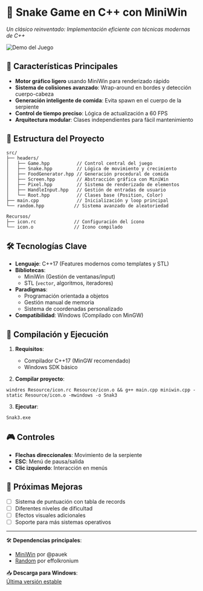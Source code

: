 ﻿# 🐍 Snake Game en C++ con MiniWin  
*Un clásico reinventado: Implementación eficiente con técnicas modernas de C++*

![Demo del Juego](https://github.com/llromerorr/snake/blob/master/Resource/img1.gif)

## 🚀 Características Principales
- **Motor gráfico ligero** usando MiniWin para renderizado rápido
- **Sistema de colisiones avanzado**: Wrap-around en bordes y detección cuerpo-cabeza
- **Generación inteligente de comida**: Evita spawn en el cuerpo de la serpiente
- **Control de tiempo preciso**: Lógica de actualización a 60 FPS
- **Arquitectura modular**: Clases independientes para fácil mantenimiento

## 🧩 Estructura del Proyecto
```
src/
├── headers/
│   ├── Game.hpp          // Control central del juego
│   ├── Snake.hpp         // Lógica de movimiento y crecimiento
│   ├── FoodGenerator.hpp // Generación procedural de comida
│   ├── Screen.hpp        // Abstracción gráfica con MiniWin
│   ├── Pixel.hpp         // Sistema de renderizado de elementos
│   ├── HandleInput.hpp   // Gestión de entradas de usuario
│   └── Root.hpp          // Clases base (Position, Color)
├── main.cpp              // Inicialización y loop principal
└── random.hpp           // Sistema avanzado de aleatoriedad

Recursos/
├── icon.rc              // Configuración del ícono
└── icon.o               // Icono compilado
```

## 🛠️ Tecnologías Clave
- **Lenguaje**: C++17 (Features modernos como templates y STL)
- **Bibliotecas**:
  - MiniWin (Gestión de ventanas/input)
  - STL (`vector`, algoritmos, iteradores)
- **Paradigmas**:
  - Programación orientada a objetos
  - Gestión manual de memoria
  - Sistema de coordenadas personalizado
- **Compatibilidad**: Windows (Compilado con MinGW)

## 🔧 Compilación y Ejecución
1. **Requisitos**:
   - Compilador C++17 (MinGW recomendado)
   - Windows SDK básico

2. **Compilar proyecto**:
```
windres Resource/icon.rc Resource/icon.o && g++ main.cpp miniwin.cpp -static Resource/icon.o -mwindows -o Snak3
```

3. **Ejecutar**:
```bash
Snak3.exe
```

## 🎮 Controles
- **Flechas direccionales**: Movimiento de la serpiente
- **ESC**: Menú de pausa/salida
- **Clic izquierdo**: Interacción en menús

## 📌 Próximas Mejoras
- [ ] Sistema de puntuación con tabla de records
- [ ] Diferentes niveles de dificultad
- [ ] Efectos visuales adicionales
- [ ] Soporte para más sistemas operativos

---

🛠️ **Dependencias principales**:  
- [MiniWin](https://github.com/pauek/MiniWin) por @pauek  
- [Random](https://github.com/effolkronium/random) por effolkronium

📥 **Descarga para Windows**:  
[Última versión estable](https://github.com/CreyTuning/Snake/releases)